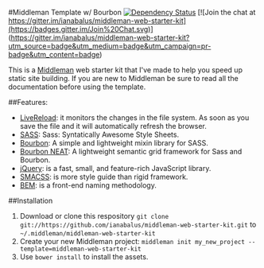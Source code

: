 #Middleman Template w/ Bourbon
[![Dependency Status](https://gemnasium.com/ianabalus/middleman-web-starter-kit.svg)](https://gemnasium.com/ianabalus/middleman-web-starter-kit)
[![Join the chat at https://gitter.im/ianabalus/middleman-web-starter-kit](https://badges.gitter.im/Join%20Chat.svg)]
(https://gitter.im/ianabalus/middleman-web-starter-kit?utm_source=badge&utm_medium=badge&utm_campaign=pr-badge&utm_content=badge)

This is a [Middleman](http://middlemanapp.com) web starter kit that I've made to help you speed up static site building. If you are new to Middleman be sure to read all the documentation before using the template.

##Features:
* [LiveReload](http://livereload.com/): it monitors the changes in the file system. As soon as you save the file and it will automatically refresh the browser.
* [SASS](http://sass-lang.com/): Sass: Syntatically Awesome Style Sheets.
* [Bourbon](http://bourbon.io/): A simple and lightweight mixin library for SASS.
* [Bourbon NEAT](http://neat.bourbon.io/): A lightweight semantic grid framework for Sass and Bourbon.
* [jQuery](http://jquery.com/): is a fast, small, and feature-rich JavaScript library.
* [SMACSS](https://smacss.com/): is more style guide than rigid framework.
* [BEM](http://csswizardry.com/2013/01/mindbemding-getting-your-head-round-bem-syntax/): is a front-end naming methodology.

##Installation
1. Download or clone this respository `git clone git://https://github.com/ianabalus/middleman-web-starter-kit.git` to `~/.middleman/middleman-web-starter-kit`
2. Create your new Middleman project: `middleman init my_new_project --template=middleman-web-starter-kit`
3. Use `bower install` to install the assets.
